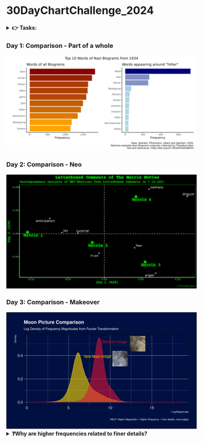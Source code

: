 # 30DayChartChallenge_2024

<details>
<summary><b> 👉️ Tasks: </b></summary>

<img src="tasks.png" width="750em">

</details>

### Day 1: Comparison - Part of a whole

<img src="day1/plot.png" width="750em">

### Day 2: Comparison - Neo

<img src="day2/matrix_ca.png" width="750em">

### Day 3: Comparison - Makeover

<img src="day3/moon_comparison.jpg" width="750em">

<details>
<summary><b>❓️Why are higher frequencies related to finer details? </b></summary>

- Higher frequencies in Fourier analysis represent rapid changes in intensity over a short distance in the image. 
	- Example: a picture of a starry night: the stars against the dark sky change from bright to dark very quickly as you move across the image – that's a high-frequency change.

- High-frequencies --> sharp transitions or variations in an image (edges/textures). 
- Low-frequencies --> smooth, slowly varying area.

When you see high frequencies being prominent in the Fourier transform of an image, it's a sign that the image has many of these rapid changes in intensity – lots of fine details.

Overlapping parts of the densities --> same frequencies are being communicated through the image --> the similar parts of the images

</details>
